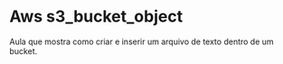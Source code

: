 # Aws s3_bucket_object

Aula que mostra como criar e inserir um arquivo de texto dentro de um bucket.
